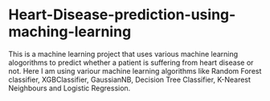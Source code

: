 # Heart-Disease-prediction-using-maching-learning
This is a machine learning project that uses various machine learning alogorithms to predict whether a patient is suffering from heart disease or not. Here I am using variour machine learning algorithms like Random Forest classifier, XGBClassifier, GaussianNB, Decision Tree Classifier, K-Nearest Neighbours and Logistic Regression.
